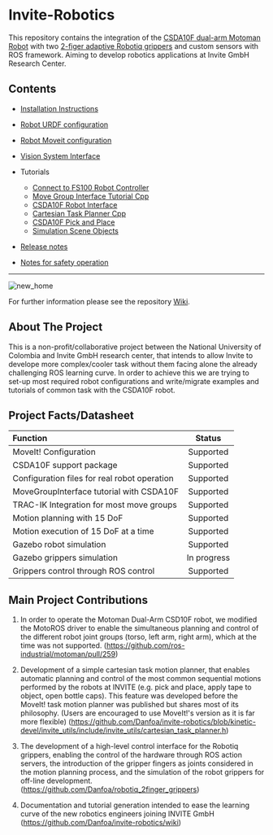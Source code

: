 

# Invite-Robotics
This repository contains the integration of the [CSDA10F dual-arm Motoman Robot](https://www.yaskawa.eu.com/uk/products/robotic/motoman-robots/productdetail/product/csda10f/) with two [2-figer adaptive Robotiq grippers](https://robotiq.com/support/2-finger-adaptive-robot-gripper) and custom sensors with ROS framework. Aiming to develop robotics applications at Invite GmbH Research Center.

## Contents
* [Installation Instructions](https://github.com/Danfoa/invite-robotics/wiki/Intallation)
* [Robot URDF configuration](https://github.com/Danfoa/invite-robotics/wiki/Robot-URDF-configuration)
* [Robot Moveit configuration](https://github.com/Danfoa/invite-robotics/wiki/CSDA10F-Moveit-Configuration)
* [Vision System Interface](https://github.com/Danfoa/invite-robotics/wiki/Tutorial---Vision-System-Interface)   
* Tutorials
  

  * [Connect to FS100 Robot Controller](https://github.com/Danfoa/invite-robotics/wiki/Tutorial---Connect-to-Robot-Controller)
  * [Move Group Interface Tutorial Cpp](https://github.com/Danfoa/invite-robotics/wiki/Tutorial---Move-Group-Interface-Cpp)
  * [CSDA10F Robot Interface](https://github.com/Danfoa/invite-robotics/wiki/Tutorial---CSDA10F-Interface) 
  * [Cartesian Task Planner Cpp](https://github.com/Danfoa/invite-robotics/wiki/Tutorial---Cartesian-Task-Planning) 
  * [CSDA10F Pick and Place](https://github.com/Danfoa/invite-robotics/wiki/Tutorial---Robot-Test-Pick-and-Place)  
  * [Simulation Scene Objects](https://github.com/Danfoa/invite-robotics/wiki/Tutorial---Simulation-Scene-Objects)

* [Release notes](https://github.com/Danfoa/invite-robotics/wiki/release-notes)
* [Notes for safety operation](https://github.com/Danfoa/invite-robotics/wiki/Notes-for-safety-operation)
***

![new_home](https://user-images.githubusercontent.com/8356912/62937615-6d3a6680-bdcd-11e9-8d8a-c0b8e64db622.jpg)


For further information please see the repository [Wiki](https://github.com/Danfoa/invite-robotics/wiki).

## About The Project
This is a non-profit/collaborative project between the National University of Colombia and Invite GmbH research center, that intends to allow Invite to develope more complex/cooler task without them facing alone the already challenging ROS learning curve. In order to achieve this we are trying to set-up most required robot configurations and write/migrate examples and tutorials of common task with the CSDA10F robot. 

## Project Facts/Datasheet
| Function                            |    Status       | 
| :---                                |     :---:       |       
| MoveIt! Configuration               |  Supported      |
| CSDA10F support package             |  Supported     | 
| Configuration files for real robot operation                |  Supported      | 
| MoveGroupInterface tutorial with CSDA10F               |  Supported     |
| TRAC-IK Integration for most move groups               |  Supported      | 
| Motion planning with 15 DoF            |  Supported   | 
| Motion execution of 15 DoF at a time            |  Supported   |    
| Gazebo robot simulation             |  Supported      | 
| Gazebo grippers simulation          |  In progress          | 
| Grippers control through ROS control|  Supported | 

## Main Project Contributions
1. In order to operate the Motoman Dual-Arm CSD10F robot, we modified the MotoROS driver to enable the simultaneous planning and control of the different robot joint groups (torso, left arm, right arm), which at the time was not supported. (https://github.com/ros-industrial/motoman/pull/259)

2. Development of a simple cartesian task motion planner, that enables automatic planning and control of the most common sequential motions performed by the robots at INVITE (e.g. pick and place, apply tape to object, open bottle caps). This feature was developed before the MoveIt! task motion planner was published but shares most of its philosophy. (Users are encouraged to use MoveIt!'s version as it is far more flexible) (https://github.com/Danfoa/invite-robotics/blob/kinetic-devel/invite_utils/include/invite_utils/cartesian_task_planner.h)

3. The development of a high-level control interface for the Robotiq grippers, enabling the control of the hardware through ROS action servers, the introduction of the gripper fingers as joints considered in the motion planning process, and the simulation of the robot grippers for off-line development. (https://github.com/Danfoa/robotiq_2finger_grippers)

4. Documentation and tutorial generation intended to ease the learning curve of the new robotics engineers joining INVITE GmbH (https://github.com/Danfoa/invite-robotics/wiki)

